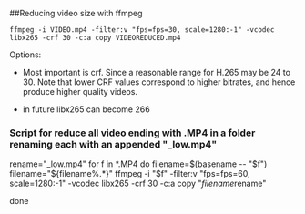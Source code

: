 ##Reducing video size with ffmpeg

`ffmpeg -i VIDEO.mp4 -filter:v "fps=fps=30, scale=1280:-1" -vcodec libx265 -crf 30 -c:a copy VIDEOREDUCED.mp4`

Options:
- Most important is crf. Since a reasonable range for H.265 may be 24 to 30. Note that lower CRF values correspond to higher bitrates, and hence produce higher quality videos.

- in future libx265 can become 266


### Script for reduce all video ending with .MP4 in a folder renaming each with an appended "_low.mp4"

rename="_low.mp4"
for f in *.MP4
do
  filename=$(basename -- "$f")
  filename="${filename%.*}"
  ffmpeg -i "$f" -filter:v "fps=fps=60, scale=1280:-1" -vcodec libx265 -crf 30 -c:a copy "$filename$rename"

done

